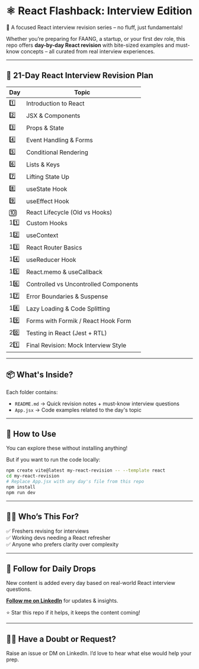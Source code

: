 # ⚛️ React Flashback: Interview Edition

🎯 A focused React interview revision series – no fluff, just fundamentals!

Whether you’re preparing for FAANG, a startup, or your first dev role, this repo offers **day-by-day React revision** with bite-sized examples and must-know concepts – all curated from real interview experiences.

---

## 📆 21-Day React Interview Revision Plan

| Day | Topic |
|-----|-------|
| 1️⃣ | Introduction to React |
| 2️⃣ | JSX & Components |
| 3️⃣ | Props & State |
| 4️⃣ | Event Handling & Forms |
| 5️⃣ | Conditional Rendering |
| 6️⃣ | Lists & Keys |
| 7️⃣ | Lifting State Up |
| 8️⃣ | useState Hook |
| 9️⃣ | useEffect Hook |
| 🔟 | React Lifecycle (Old vs Hooks) |
| 11️⃣ | Custom Hooks |
| 12️⃣ | useContext |
| 13️⃣ | React Router Basics |
| 14️⃣ | useReducer Hook |
| 15️⃣ | React.memo & useCallback |
| 16️⃣ | Controlled vs Uncontrolled Components |
| 17️⃣ | Error Boundaries & Suspense |
| 18️⃣ | Lazy Loading & Code Splitting |
| 19️⃣ | Forms with Formik / React Hook Form |
| 20️⃣ | Testing in React (Jest + RTL) |
| 21️⃣ | Final Revision: Mock Interview Style |

---

## 📦 What's Inside?

Each folder contains:

- `README.md` → Quick revision notes + must-know interview questions  
- `App.jsx` → Code examples related to the day's topic

---

## 🚀 How to Use

You can explore these without installing anything!

But if you want to run the code locally:

```bash
npm create vite@latest my-react-revision -- --template react
cd my-react-revision
# Replace App.jsx with any day's file from this repo
npm install
npm run dev
````

---

## 👩‍💻 Who’s This For?

✅ Freshers revising for interviews  
✅ Working devs needing a React refresher  
✅ Anyone who prefers clarity over complexity

---

## 🔗 Follow for Daily Drops

New content is added every day based on real-world React interview questions.

**[Follow me on LinkedIn](https://www.linkedin.com/in/vishakha-singhal-18983b1bb/)** for updates & insights.

⭐️ Star this repo if it helps, it keeps the content coming!

---

## 🙋‍♀️ Have a Doubt or Request?

Raise an issue or DM on LinkedIn. I’d love to hear what else would help your prep.
